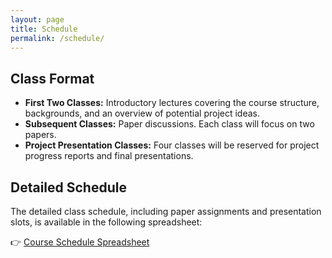 ```yaml
---
layout: page 
title: Schedule
permalink: /schedule/
---
```


## Class Format

- **First Two Classes:** Introductory lectures covering the course structure, backgrounds, and an overview of potential project ideas.
- **Subsequent Classes:** Paper discussions. Each class will focus on two papers.
- **Project Presentation Classes:** Four classes will be reserved for project progress reports and final presentations.

## Detailed Schedule

The detailed class schedule, including paper assignments and presentation slots, is available in the following spreadsheet:

👉 [Course Schedule Spreadsheet](https://docs.google.com/spreadsheets/d/1GklDVTCe9WZI8UkwKx166tXlksK2JlaoV9ptMMmxRyo/edit?usp=sharing)

